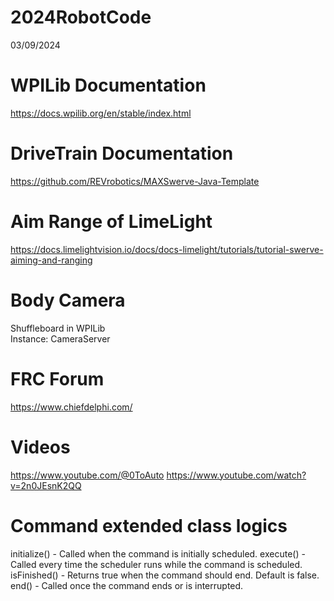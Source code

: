 # 2024RobotCode
03/09/2024

# WPILib Documentation
https://docs.wpilib.org/en/stable/index.html

# DriveTrain Documentation
https://github.com/REVrobotics/MAXSwerve-Java-Template

# Aim Range of LimeLight
https://docs.limelightvision.io/docs/docs-limelight/tutorials/tutorial-swerve-aiming-and-ranging

# Body Camera
Shuffleboard in WPILib\
Instance: CameraServer

# FRC Forum
https://www.chiefdelphi.com/

# Videos
https://www.youtube.com/@0ToAuto
https://www.youtube.com/watch?v=2n0JEsnK2QQ

# Command extended class logics
initialize() - Called when the command is initially scheduled.
execute() - Called every time the scheduler runs while the command is scheduled.
isFinished() - Returns true when the command should end. Default is false.
end() - Called once the command ends or is interrupted.
